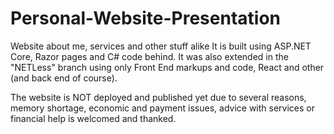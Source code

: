# Personal-Website-Presentation
Website about me, services and other stuff alike It is built using ASP.NET Core, Razor pages and C# code behind. It was also extended in the "NETLess" branch using only Front End markups and code, React and other (and back end of course).

The website is NOT deployed and published yet due to several reasons, memory shortage, economic and payment issues, advice with services or financial help is welcomed and thanked.
